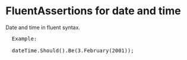 # FluentAssertions for date and time

Date and time in fluent syntax.

<pre>
  Example:

  dateTime.Should().Be(3.February(2001));
</pre>
